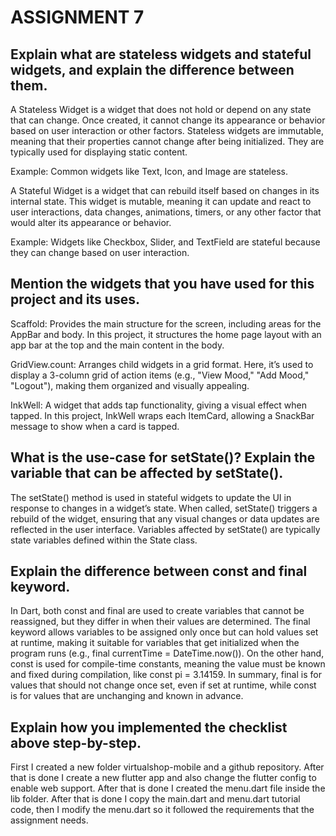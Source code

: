 # ASSIGNMENT 7

## Explain what are stateless widgets and stateful widgets, and explain the difference between them.

A Stateless Widget is a widget that does not hold or depend on any state that can change. Once created, it cannot change its appearance or behavior based on user interaction or other factors. Stateless widgets are immutable, meaning that their properties cannot change after being initialized. They are typically used for displaying static content.

Example: Common widgets like Text, Icon, and Image are stateless.


A Stateful Widget is a widget that can rebuild itself based on changes in its internal state. This widget is mutable, meaning it can update and react to user interactions, data changes, animations, timers, or any other factor that would alter its appearance or behavior.

Example: Widgets like Checkbox, Slider, and TextField are stateful because they can change based on user interaction.


## Mention the widgets that you have used for this project and its uses.

Scaffold: Provides the main structure for the screen, including areas for the AppBar and body. In this project, it structures the home page layout with an app bar at the top and the main content in the body.

GridView.count: Arranges child widgets in a grid format. Here, it’s used to display a 3-column grid of action items (e.g., "View Mood," "Add Mood," "Logout"), making them organized and visually appealing.

InkWell: A widget that adds tap functionality, giving a visual effect when tapped. In this project, InkWell wraps each ItemCard, allowing a SnackBar message to show when a card is tapped.

## What is the use-case for setState()? Explain the variable that can be affected by setState().

The setState() method is used in stateful widgets to update the UI in response to changes in a widget’s state. When called, setState() triggers a rebuild of the widget, ensuring that any visual changes or data updates are reflected in the user interface. Variables affected by setState() are typically state variables defined within the State class.

## Explain the difference between const and final keyword.

In Dart, both const and final are used to create variables that cannot be reassigned, but they differ in when their values are determined. The final keyword allows variables to be assigned only once but can hold values set at runtime, making it suitable for variables that get initialized when the program runs (e.g., final currentTime = DateTime.now()). On the other hand, const is used for compile-time constants, meaning the value must be known and fixed during compilation, like const pi = 3.14159. In summary, final is for values that should not change once set, even if set at runtime, while const is for values that are unchanging and known in advance.

## Explain how you implemented the checklist above step-by-step.

First I created a new folder virtualshop-mobile and a github repository. After that is done I create a new flutter app and also change the flutter config to enable web support. After that is done I created the menu.dart file inside the lib folder. After that is done I copy the main.dart and menu.dart tutorial code, then I modify the menu.dart so it followed the requirements that the assignment needs.